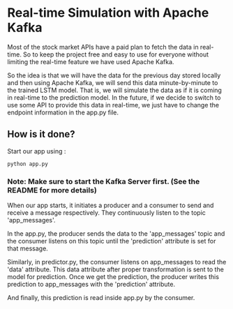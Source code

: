 # Real-time Simulation with Apache Kafka

Most of the stock market APIs have a paid plan to fetch the data in real-time. So to keep the project free and easy to use for everyone without limiting the real-time feature we have used Apache Kafka.

So the idea is that we will have the data for the previous day stored locally and then using Apache Kafka, we will send this data minute-by-minute to the trained LSTM model. That is, we will simulate the data as if it is coming in real-time to the prediction model. In the future, if we decide to switch to use some API to provide this data in real-time, we just have to change the endpoint information in the app.py file.

## How is it done?
Start our app using :
```
python app.py
```
### Note: Make sure to start the Kafka Server first. (See the README for more details)

When our app starts, it initiates a producer and a consumer to send and receive a message respectively. They continuously listen to the topic 'app_messages'. 

In the app.py, the producer sends the data to the 'app_messages' topic and the consumer listens on this topic until the 'prediction' attribute is set for that message.

Similarly, in predictor.py, the consumer listens on app_messages to read the 'data' attribute. This data attribute after proper transformation is sent to the model for prediction. Once we get the prediction, the producer writes this prediction to app_messages with the 'prediction' attribute.

And finally, this prediction is read inside app.py by the consumer.